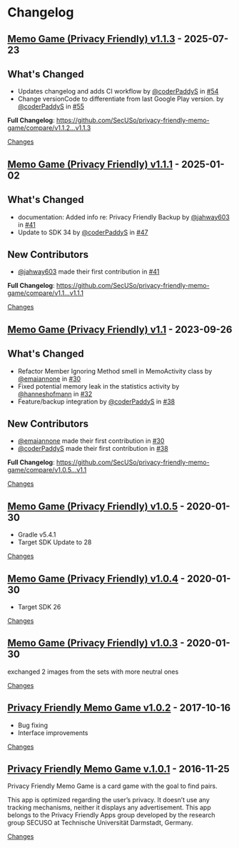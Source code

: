 # Changelog

<a id="v1.1.3"></a>
## [Memo Game (Privacy Friendly) v1.1.3](https://github.com/SecUSo/privacy-friendly-memo-game/releases/tag/v1.1.3) - 2025-07-23

## What's Changed
* Updates changelog and adds CI workflow by [@coderPaddyS](https://github.com/coderPaddyS) in [#54](https://github.com/SecUSo/privacy-friendly-memo-game/pull/54)
* Change versionCode to differentiate from last Google Play version. by [@coderPaddyS](https://github.com/coderPaddyS) in [#55](https://github.com/SecUSo/privacy-friendly-memo-game/pull/55)


**Full Changelog**: https://github.com/SecUSo/privacy-friendly-memo-game/compare/v1.1.2...v1.1.3

[Changes][v1.1.3]


<a id="v1.1.1"></a>
## [Memo Game (Privacy Friendly) v1.1.1](https://github.com/SecUSo/privacy-friendly-memo-game/releases/tag/v1.1.1) - 2025-01-02

## What's Changed
* documentation: Added info re: Privacy Friendly Backup by [@jahway603](https://github.com/jahway603) in [#41](https://github.com/SecUSo/privacy-friendly-memo-game/pull/41)
* Update to SDK 34 by [@coderPaddyS](https://github.com/coderPaddyS) in [#47](https://github.com/SecUSo/privacy-friendly-memo-game/pull/47)

## New Contributors
* [@jahway603](https://github.com/jahway603) made their first contribution in [#41](https://github.com/SecUSo/privacy-friendly-memo-game/pull/41)

**Full Changelog**: https://github.com/SecUSo/privacy-friendly-memo-game/compare/v1.1...v1.1.1

[Changes][v1.1.1]


<a id="v1.1"></a>
## [Memo Game (Privacy Friendly) v1.1](https://github.com/SecUSo/privacy-friendly-memo-game/releases/tag/v1.1) - 2023-09-26

## What's Changed
* Refactor Member Ignoring Method smell in MemoActivity class by [@emaiannone](https://github.com/emaiannone) in [#30](https://github.com/SecUSo/privacy-friendly-memo-game/pull/30)
* Fixed potential memory leak in the statistics activity by [@hanneshofmann](https://github.com/hanneshofmann) in [#32](https://github.com/SecUSo/privacy-friendly-memo-game/pull/32)
* Feature/backup integration by [@coderPaddyS](https://github.com/coderPaddyS) in [#38](https://github.com/SecUSo/privacy-friendly-memo-game/pull/38)

## New Contributors
* [@emaiannone](https://github.com/emaiannone) made their first contribution in [#30](https://github.com/SecUSo/privacy-friendly-memo-game/pull/30)
* [@coderPaddyS](https://github.com/coderPaddyS) made their first contribution in [#38](https://github.com/SecUSo/privacy-friendly-memo-game/pull/38)

**Full Changelog**: https://github.com/SecUSo/privacy-friendly-memo-game/compare/v1.0.5...v1.1

[Changes][v1.1]


<a id="v1.0.5"></a>
## [Memo Game (Privacy Friendly) v1.0.5](https://github.com/SecUSo/privacy-friendly-memo-game/releases/tag/v1.0.5) - 2020-01-30

- Gradle v5.4.1
- Target SDK Update to 28

[Changes][v1.0.5]


<a id="v1.0.4"></a>
## [Memo Game (Privacy Friendly) v1.0.4](https://github.com/SecUSo/privacy-friendly-memo-game/releases/tag/v1.0.4) - 2020-01-30

- Target SDK 26

[Changes][v1.0.4]


<a id="v1.0.3"></a>
## [Memo Game (Privacy Friendly) v1.0.3](https://github.com/SecUSo/privacy-friendly-memo-game/releases/tag/v1.0.3) - 2020-01-30

exchanged 2 images from the sets with more neutral ones

[Changes][v1.0.3]


<a id="v1.0.2"></a>
## [Privacy Friendly Memo Game v1.0.2](https://github.com/SecUSo/privacy-friendly-memo-game/releases/tag/v1.0.2) - 2017-10-16

- Bug fixing
- Interface improvements

[Changes][v1.0.2]


<a id="v.1.0.1"></a>
## [Privacy Friendly Memo Game v.1.0.1](https://github.com/SecUSo/privacy-friendly-memo-game/releases/tag/v.1.0.1) - 2016-11-25

Privacy Friendly Memo Game is a card game with the goal to find pairs. 

This app is optimized regarding the user’s privacy. It doesn’t use any tracking mechanisms, neither it displays any advertisement. This app belongs to the Privacy Friendly Apps group developed by the research group SECUSO at Technische Universität Darmstadt, Germany.


[Changes][v.1.0.1]


[v1.1.3]: https://github.com/SecUSo/privacy-friendly-memo-game/compare/v1.1.1...v1.1.3
[v1.1.1]: https://github.com/SecUSo/privacy-friendly-memo-game/compare/v1.1...v1.1.1
[v1.1]: https://github.com/SecUSo/privacy-friendly-memo-game/compare/v1.0.5...v1.1
[v1.0.5]: https://github.com/SecUSo/privacy-friendly-memo-game/compare/v1.0.4...v1.0.5
[v1.0.4]: https://github.com/SecUSo/privacy-friendly-memo-game/compare/v1.0.3...v1.0.4
[v1.0.3]: https://github.com/SecUSo/privacy-friendly-memo-game/compare/v1.0.2...v1.0.3
[v1.0.2]: https://github.com/SecUSo/privacy-friendly-memo-game/compare/v.1.0.1...v1.0.2
[v.1.0.1]: https://github.com/SecUSo/privacy-friendly-memo-game/tree/v.1.0.1

<!-- Generated by https://github.com/rhysd/changelog-from-release v3.9.0 -->
